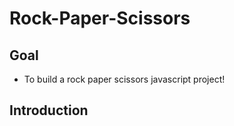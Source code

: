 # Rock-Paper-Scissors

## Goal

- To build a rock paper scissors javascript project!

## Introduction 
